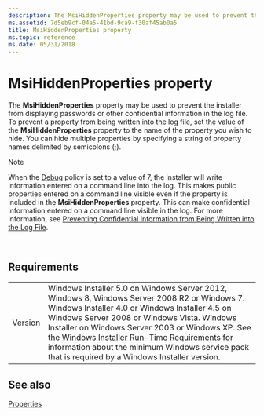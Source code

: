 ```yaml
---
description: The MsiHiddenProperties property may be used to prevent the installer from displaying passwords or other confidential information in the log file.
ms.assetid: 7d5eb9cf-04a5-41bd-9ca9-f30af45ab0a5
title: MsiHiddenProperties property
ms.topic: reference
ms.date: 05/31/2018
---
```


# MsiHiddenProperties property

The **MsiHiddenProperties** property may be used to prevent the installer from displaying passwords or other confidential information in the log file. To prevent a property from being written into the log file, set the value of the **MsiHiddenProperties** property to the name of the property you wish to hide. You can hide multiple properties by specifying a string of property names delimited by semicolons (;).

> [!Note]  
> When the [Debug](debug.md) policy is set to a value of 7, the installer will write information entered on a command line into the log. This makes public properties entered on a command line visible even if the property is included in the **MsiHiddenProperties** property. This can make confidential information entered on a command line visible in the log. For more information, see [Preventing Confidential Information from Being Written into the Log File](preventing-confidential-information-from-being-written-into-the-log-file.md).

 

## Requirements



|                    |                                                                                                                                                                                                                                                                                                                                                                                                                                                  |
|--------------------|--------------------------------------------------------------------------------------------------------------------------------------------------------------------------------------------------------------------------------------------------------------------------------------------------------------------------------------------------------------------------------------------------------------------------------------------------|
| Version<br/> | Windows Installer 5.0 on Windows Server 2012, Windows 8, Windows Server 2008 R2 or Windows 7. Windows Installer 4.0 or Windows Installer 4.5 on Windows Server 2008 or Windows Vista. Windows Installer on Windows Server 2003 or Windows XP. See the [Windows Installer Run-Time Requirements](windows-installer-portal.md) for information about the minimum Windows service pack that is required by a Windows Installer version.<br/> |



## See also

<dl> <dt>

[Properties](properties.md)
</dt> </dl>

 

 




